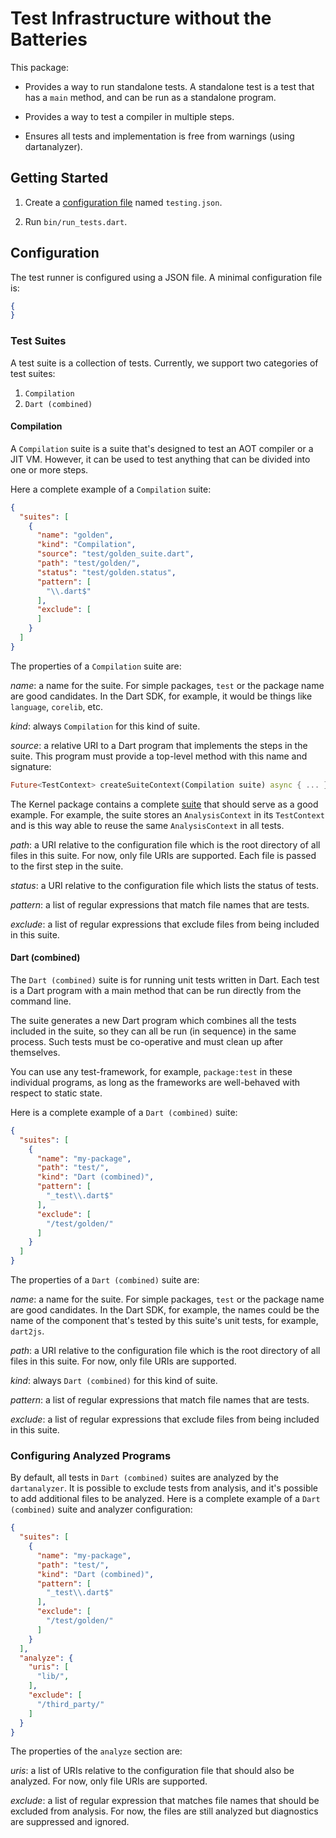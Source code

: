 <!--
Copyright (c) 2016, the Dart project authors.  Please see the AUTHORS file
for details. All rights reserved. Use of this source code is governed by a
BSD-style license that can be found in the LICENSE file.
-->
# Test Infrastructure without the Batteries

This package:

  * Provides a way to run standalone tests. A standalone test is a test that has a `main` method, and can be run as a standalone program.

  * Provides a way to test a compiler in multiple steps.

  * Ensures all tests and implementation is free from warnings (using dartanalyzer).

## Getting Started

  1. Create a [configuration file](#Configuration) named `testing.json`.

  2. Run `bin/run_tests.dart`.

## Configuration

The test runner is configured using a JSON file. A minimal configuration file is:

```json
{
}
```
### Test Suites

A test suite is a collection of tests. Currently, we support two categories of test suites:

  1. `Compilation`
  2. `Dart (combined)`

#### Compilation

A `Compilation` suite is a suite that's designed to test an AOT compiler or a JIT VM. However, it can be used to test anything that can be divided into one or more steps.

Here a complete example of a `Compilation` suite:

```json
{
  "suites": [
    {
      "name": "golden",
      "kind": "Compilation",
      "source": "test/golden_suite.dart",
      "path": "test/golden/",
      "status": "test/golden.status",
      "pattern": [
        "\\.dart$"
      ],
      "exclude": [
      ]
    }
  ]
}
```

The properties of a `Compilation` suite are:

*name*: a name for the suite. For simple packages, `test` or the package name are good candidates. In the Dart SDK, for example, it would be things like `language`, `corelib`, etc.

*kind*: always `Compilation` for this kind of suite.

*source*: a relative URI to a Dart program that implements the steps in the suite. This program must provide a top-level method with this name and
 signature:

```dart
Future<TestContext> createSuiteContext(Compilation suite) async { ... }
```

The Kernel package contains a complete [suite](https://github.com/dart-lang/kernel/blob/closure_conversion/test/closures/suite.dart) that should serve as a good example. For example, the suite stores an `AnalysisContext` in its `TestContext` and is this way able to reuse the same `AnalysisContext` in all tests.

*path*: a URI relative to the configuration file which is the root directory of all files in this suite. For now, only file URIs are supported. Each file is passed to the first step in the suite.

*status*: a URI relative to the configuration file which lists the status of tests.

*pattern*: a list of regular expressions that match file names that are tests.

*exclude*: a list of regular expressions that exclude files from being included in this suite.

#### Dart (combined)

The `Dart (combined)` suite is for running unit tests written in Dart. Each test is a Dart program with a main method that can be run directly from the command line.

The suite generates a new Dart program which combines all the tests included in the suite, so they can all be run (in sequence) in the same process. Such tests must be co-operative and must clean up after themselves.

You can use any test-framework, for example, `package:test` in these individual programs, as long as the frameworks are well-behaved with respect to static state.

Here is a complete example of a `Dart (combined)` suite:

```json
{
  "suites": [
    {
      "name": "my-package",
      "path": "test/",
      "kind": "Dart (combined)",
      "pattern": [
        "_test\\.dart$"
      ],
      "exclude": [
        "/test/golden/"
      ]
    }
  ]
}
```

The properties of a `Dart (combined)` suite are:

*name*: a name for the suite. For simple packages, `test` or the package name are good candidates. In the Dart SDK, for example, the names could be the name of the component that's tested by this suite's unit tests, for example, `dart2js`.

*path*: a URI relative to the configuration file which is the root directory of all files in this suite. For now, only file URIs are supported.

*kind*: always `Dart (combined)` for this kind of suite.

*pattern*: a list of regular expressions that match file names that are tests.

*exclude*: a list of regular expressions that exclude files from being included in this suite.

### Configuring Analyzed Programs

By default, all tests in `Dart (combined)` suites are analyzed by the `dartanalyzer`. It is possible to exclude tests from analysis, and it's possible to add additional files to be analyzed. Here is a complete example of a `Dart (combined)` suite and analyzer configuration:

```json
{
  "suites": [
    {
      "name": "my-package",
      "path": "test/",
      "kind": "Dart (combined)",
      "pattern": [
        "_test\\.dart$"
      ],
      "exclude": [
        "/test/golden/"
      ]
    }
  ],
  "analyze": {
    "uris": [
      "lib/",
    ],
    "exclude": [
      "/third_party/"
    ]
  }
}
```

The properties of the `analyze` section are:

*uris*: a list of URIs relative to the configuration file that should also be analyzed. For now, only file URIs are supported.

*exclude*: a list of regular expression that matches file names that should be excluded from analysis. For now, the files are still analyzed but diagnostics are suppressed and ignored.
